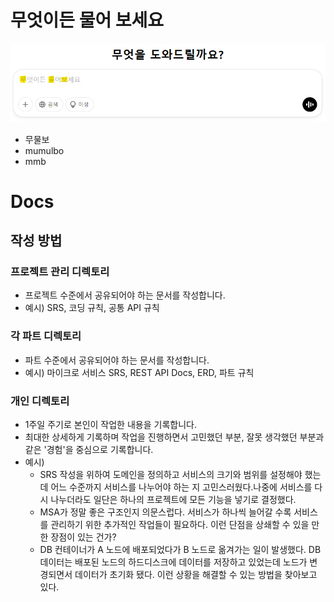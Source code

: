 # 무엇이든 물어 보세요

![mmb.png](mmb.png)

- 무물보
- mumulbo
- mmb

# Docs

## 작성 방법

### 프로젝트 관리 디렉토리

- 프로젝트 수준에서 공유되어야 하는 문서를 작성합니다.
- 예시) SRS, 코딩 규칙, 공통 API 규칙

### 각 파트 디렉토리

- 파트 수준에서 공유되어야 하는 문서를 작성합니다.
- 예시) 마이크로 서비스 SRS, REST API Docs, ERD, 파트 규칙

### 개인 디렉토리

- 1주일 주기로 본인이 작업한 내용을 기록합니다.
- 최대한 상세하게 기록하며 작업을 진행하면서 고민했던 부분, 잘못 생각했던 부분과 같은 '경험'을 중심으로 기록합니다.
- 예시)
    - SRS 작성을 위하여 도메인을 정의하고 서비스의 크기와 범위를 설정해야 했는데 어느 수준까지 서비스를 나누어야 하는 지 고민스러웠다.나중에 서비스를 다시 나누더라도 일단은 하나의 프로젝트에 모든
      기능을 넣기로 결정했다.
    - MSA가 정말 좋은 구조인지 의문스럽다. 서비스가 하나씩 늘어갈 수록 서비스를 관리하기 위한 추가적인 작업들이 필요하다. 이런 단점을 상쇄할 수 있을 만한 장점이 있는 건가?
    - DB 컨테이너가 A 노드에 배포되었다가 B 노드로 옮겨가는 일이 발생했다. DB 데이터는 배포된 노드의 하드디스크에 데이터를 저장하고 있었는데 노드가 변경되면서 데이터가 초기화 됐다. 이런 상황을
      해결할 수 있는 방법을 찾아보고 있다.